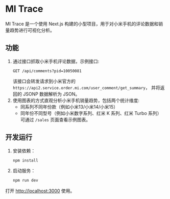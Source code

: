 # MI Trace

MI Trace 是一个使用 Next.js 构建的小型项目，用于对小米手机的评论数据和销量趋势进行可视化分析。

## 功能

1. 通过接口抓取小米手机评论数据，示例接口:
    ```
    GET /api/comments?pid=10050081
    ```
    该接口会转发请求到小米官方的
    `https://api2.service.order.mi.com/user_comment/get_summary`，
    并将返回的 JSONP 数据解析为 JSON。
2. 使用图表的方式直观分析小米手机销量趋势，包括两个统计维度:
   - 同系列不同年份款（例如小米13/小米14/小米15）
   - 同年份不同型号（例如小米数字系列、红米 K 系列、红米 Turbo 系列）
   可通过 `/sales` 页面查看示例图表。

## 开发运行

1. 安装依赖：
   ```bash
   npm install
   ```
2. 启动服务：
   ```bash
   npm run dev
   ```

打开 [http://localhost:3000](http://localhost:3000) 使用。
